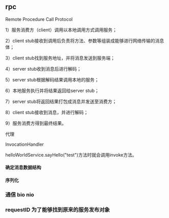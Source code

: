## rpc

 Remote Procedure Call Protocol 

1）服务消费方（client）调用以本地调用方式调用服务；

2）client stub接收到调用后负责将方法、参数等组装成能够进行网络传输的消息体；

3）client stub找到服务地址，并将消息发送到服务端；

4）server stub收到消息后进行解码；

5）server stub根据解码结果调用本地的服务；

6）本地服务执行并将结果返回给server stub；

7）server stub将返回结果打包成消息并发送至消费方；

8）client stub接收到消息，并进行解码；

9）服务消费方得到最终结果。



代理

 InvocationHandler 

 helloWorldService.sayHello("test")方法时就会调用invoke方法。 

#### 确定消息数据结构

#### 序列化 

### 通信 bio nio

### requestID  为了能够找到原来的服务发布对象
